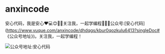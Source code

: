 # anxincode
安心代码，我是安心❤️💻😊👋✨关注我，一起学编程🌱🌱🌱公众号:[安心代码](https://www.yuque.com/anxincode/dhdqgs/kbur0qozkulu6413?singleDoc# 《公众号地址》)。关注我，一起学编程！

![公众号地址:安心代码](https://cdn.nlark.com/yuque/0/2025/png/50835397/1735739432009-bc97dee3-0b52-4cb9-92e9-a59061f0798f.png)
